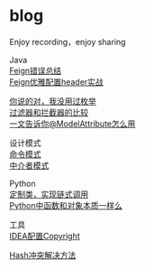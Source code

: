 # blog
Enjoy recording，enjoy sharing

Java  
[Feign错误总结](./Feign踩坑系列.md)  
[Feign优雅配置header实战](./Feignclient添加header实践.md)

[你说的对，我没用过枚举](./你说的对，我没用过枚举.md)    
[过滤器和拦截器的比较](./过滤器和拦截器的区别.md)  
[一文告诉你@ModelAttribute怎么用](./@ModelAttribute怎么用.md)

设计模式  
[命令模式](./命令模式.md)  
[中介者模式](./中介者模式.md)

Python  
[定制类，实现链式调用](./神奇的python链式调用.md)  
[Python中函数和对象本质一样么](./Python中函数和对象是本质是一样的么.md)


工具  
[IDEA配置Copyright](./IDEA配置Copyright.md)

[Hash冲突解决方法](./Hash冲突解决.md)

